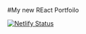 #My new REact Portfoilo 

[![Netlify Status](https://api.netlify.com/api/v1/badges/4e48f367-8363-446c-b1e1-5dcfbdf22aa6/deploy-status)](https://app.netlify.com/sites/shelby-doc-portfolio/deploys)
